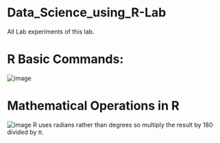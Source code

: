 # Data_Science_using_R-Lab
All Lab experiments of this lab.

# R Basic Commands:

![image](https://user-images.githubusercontent.com/104893913/182770859-c7068f71-9a7c-40db-a10a-2b7862dab1f7.png)

# Mathematical Operations in R

![image](https://user-images.githubusercontent.com/104893913/182770976-b3fdd6e2-23bd-43ff-9be3-54d01373df19.png)
 R uses radians rather than degrees so multiply the result by 180 divided by π.
 
 
